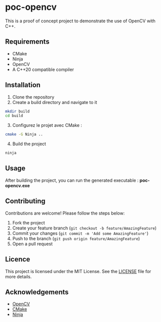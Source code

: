 # poc-opencv

This is a proof of concept project to demonstrate the use of OpenCV with C++.

## Requirements

- CMake
- Ninja
- OpenCV
- A C++20 compatible compiler

## Installation

1. Clone the repository
2. Create a build directory and navigate to it

```bash
mkdir build
cd build
```
    
3. Configurez le projet avec CMake :
```bash
cmake -G Ninja ..
```

4. Build the project
```bash
ninja
```

## Usage

After building the project, you can run the generated executable :
**poc-opencv.exe**

## Contributing

Contributions are welcome! Please follow the steps below:

1. Fork the project
2. Create your feature branch (`git checkout -b feature/AmazingFeature`)
3. Commit your changes (`git commit -m 'Add some AmazingFeature'`)
4. Push to the branch (`git push origin feature/AmazingFeature`)
5. Open a pull request

## Licence

This project is licensed under the MIT License. See the [LICENSE](LICENSE) file for more details.

## Acknowledgements

- [OpenCV](https://opencv.org/)
- [CMake](https://cmake.org/)
- [Ninja](https://ninja-build.org/)

